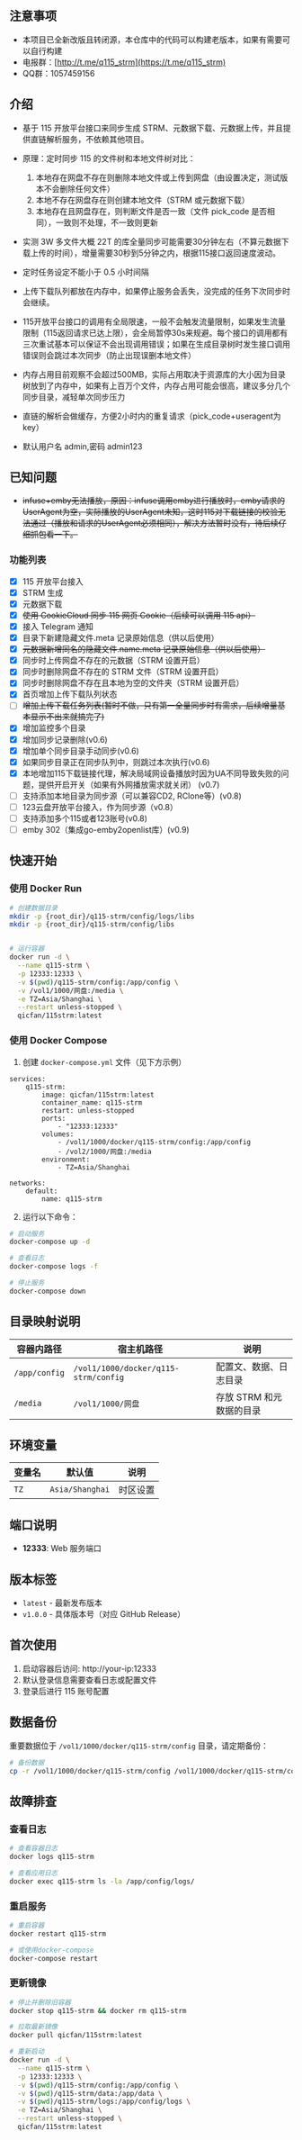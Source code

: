 ## 注意事项
- 本项目已全新改版且转闭源，本仓库中的代码可以构建老版本，如果有需要可以自行构建
- 电报群：[http://t.me/q115_strm](https://t.me/q115_strm)
- QQ群：1057459156

## 介绍

- 基于 115 开放平台接口来同步生成 STRM、元数据下载、元数据上传，并且提供直链解析服务，不依赖其他项目。
- 原理：定时同步 115 的文件树和本地文件树对比：
  1. 本地存在网盘不存在则删除本地文件或上传到网盘（由设置决定，测试版本不会删除任何文件）
  2. 本地不存在网盘存在则创建本地文件（STRM 或元数据下载）
  3. 本地存在且网盘存在，则判断文件是否一致（文件 pick_code 是否相同），一致则不处理，不一致则更新
- 实测 3W 多文件大概 22T 的库全量同步可能需要30分钟左右（不算元数据下载上传的时间），增量需要30秒到5分钟之内，根据115接口返回速度波动。
- 定时任务设定不能小于 0.5 小时间隔
- 上传下载队列都放在内存中，如果停止服务会丢失，没完成的任务下次同步时会继续。
- 115开放平台接口的调用有全局限速，一般不会触发流量限制，如果发生流量限制（115返回请求已达上限），会全局暂停30s来规避。每个接口的调用都有三次重试基本可以保证不会出现调用错误；如果在生成目录树时发生接口调用错误则会跳过本次同步（防止出现误删本地文件）
- 内存占用目前观察不会超过500MB，实际占用取决于资源库的大小因为目录树放到了内存中，如果有上百万个文件，内存占用可能会很高，建议多分几个同步目录，减轻单次同步压力
- 直链的解析会做缓存，方便2小时内的重复请求（pick_code+useragent为key）

- 默认用户名 admin,密码 admin123

## 已知问题
- ~~infuse+emby无法播放，原因：infuse调用emby进行播放时，emby请求的UserAgent为空，实际播放的UserAgent未知，这时115对下载链接的校验无法通过（播放和请求的UserAgent必须相同），解决方法暂时没有，待后续仔细抓包看一下。~~

### 功能列表

- [x] 115 开放平台接入
- [x] STRM 生成
- [x] 元数据下载
- [x] ~~使用 CookieCloud 同步 115 网页 Cookie（后续可以调用 115 api）~~
- [x] 接入 Telegram 通知
- [x] 目录下新建隐藏文件.meta 记录原始信息（供以后使用）
- [x] ~~元数据新增同名的隐藏文件.name.meta 记录原始信息（供以后使用）~~
- [x] 同步时上传网盘不存在的元数据（STRM 设置开启）
- [x] 同步时删除网盘不存在的 STRM 文件（STRM 设置开启）
- [x] 同步时删除网盘不存在且本地为空的文件夹（STRM 设置开启）
- [x] 首页增加上传下载队列状态
- [ ] ~~增加上传下载任务列表(暂时不做，只有第一全量同步时有需求，后续增量基本显示不出来就搞完了)~~
- [x] 增加监控多个目录
- [x] 增加同步记录删除(v0.6)
- [x] 增加单个同步目录手动同步(v0.6)
- [x] 如果同步目录正在同步队列中，则跳过本次执行(v0.6)
- [x] 本地增加115下载链接代理，解决局域网设备播放时因为UA不同导致失败的问题，提供开启开关（如果有外网播放需求就关闭） (v0.7)
- [ ] 支持添加本地目录为同步源（可以兼容CD2, RClone等）(v0.8)
- [ ] 123云盘开放平台接入，作为同步源（v0.8）
- [ ] 支持添加多个115或者123账号(v0.8)
- [ ] emby 302（集成go-emby2openlist库）(v0.9)

## 快速开始

### 使用 Docker Run

```bash
# 创建数据目录
mkdir -p {root_dir}/q115-strm/config/logs/libs
mkdir -p {root_dir}/q115-strm/config/libs


# 运行容器
docker run -d \
  --name q115-strm \
  -p 12333:12333 \
  -v $(pwd)/q115-strm/config:/app/config \
  -v /vol1/1000/网盘:/media \
  -e TZ=Asia/Shanghai \
  --restart unless-stopped \
  qicfan/115strm:latest
```

### 使用 Docker Compose

1. 创建 `docker-compose.yml` 文件（见下方示例）

```
services:
    q115-strm:
        image: qicfan/115strm:latest
        container_name: q115-strm
        restart: unless-stopped
        ports:
            - "12333:12333"
        volumes:
            - /vol1/1000/docker/q115-strm/config:/app/config
            - /vol2/1000/网盘:/media
        environment:
            - TZ=Asia/Shanghai

networks:
    default:
        name: q115-strm
```

2. 运行以下命令：

```bash
# 启动服务
docker-compose up -d

# 查看日志
docker-compose logs -f

# 停止服务
docker-compose down
```

## 目录映射说明

| 容器内路径    | 宿主机路径                           | 说明                     |
| ------------- | ------------------------------------ | ------------------------ |
| `/app/config` | `/vol1/1000/docker/q115-strm/config` | 配置文、数据、日志目录   |
| `/media`      | `/vol1/1000/网盘`                    | 存放 STRM 和元数据的目录 |

## 环境变量

| 变量名 | 默认值          | 说明     |
| ------ | --------------- | -------- |
| `TZ`   | `Asia/Shanghai` | 时区设置 |

## 端口说明

- **12333**: Web 服务端口

## 版本标签

- `latest` - 最新发布版本
- `v1.0.0` - 具体版本号（对应 GitHub Release）

## 首次使用

1. 启动容器后访问: http://your-ip:12333
2. 默认登录信息需要查看日志或配置文件
3. 登录后进行 115 账号配置

## 数据备份

重要数据位于 `/vol1/1000/docker/q115-strm/config` 目录，请定期备份：

```bash
# 备份数据
cp -r /vol1/1000/docker/q115-strm/config /vol1/1000/docker/q115-strm/config-backup-$(date +%Y%m%d)
```

## 故障排查

### 查看日志

```bash
# 查看容器日志
docker logs q115-strm

# 查看应用日志
docker exec q115-strm ls -la /app/config/logs/
```

### 重启服务

```bash
# 重启容器
docker restart q115-strm

# 或使用docker-compose
docker-compose restart
```

### 更新镜像

```bash
# 停止并删除旧容器
docker stop q115-strm && docker rm q115-strm

# 拉取最新镜像
docker pull qicfan/115strm:latest

# 重新启动
docker run -d \
  --name q115-strm \
  -p 12333:12333 \
  -v $(pwd)/q115-strm/config:/app/config \
  -v $(pwd)/q115-strm/data:/app/data \
  -v $(pwd)/q115-strm/logs:/app/config/logs \
  -e TZ=Asia/Shanghai \
  --restart unless-stopped \
  qicfan/115strm:latest
```

























